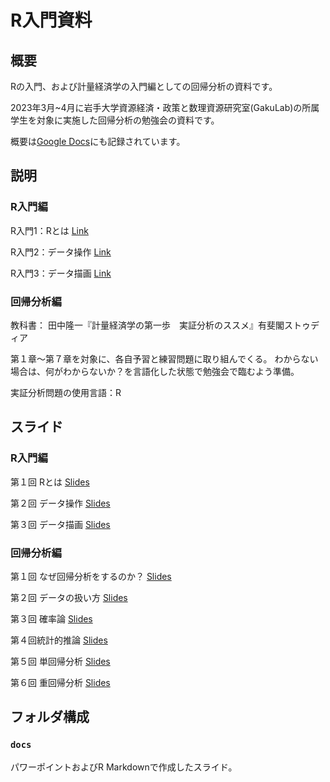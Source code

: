 # R入門資料


## 概要

Rの入門、および計量経済学の入門編としての回帰分析の資料です。


2023年3月~4月に岩手大学資源経済・政策と数理資源研究室(GakuLab)の所属学生を対象に実施した回帰分析の勉強会の資料です。

概要は[Google Docs](https://docs.google.com/document/d/1woCx6rPpC6wZMqLTfNPtBSi6baixLxETJp0NhV6ov5M/edit?usp=sharing)にも記録されています。

## 説明

### R入門編

R入門1：Rとは [Link]()

R入門2：データ操作 [Link]()

R入門3：データ描画 [Link]()

### 回帰分析編

教科書：
田中隆一『計量経済学の第一歩　実証分析のススメ』有斐閣ストゥディア

第１章〜第７章を対象に、各自予習と練習問題に取り組んでくる。
わからない場合は、何がわからないか？を言語化した状態で勉強会で臨むよう準備。

実証分析問題の使用言語：R


## スライド

### R入門編

第１回 Rとは [Slides](https://raw.githack.com/gakulab/regression_tutorial/main/r_basics/R%E3%81%AE%E4%BD%BF%E3%81%84%E6%96%B9.html)

第２回 データ操作 [Slides](https://raw.githack.com/gakulab/regression_tutorial/main/r_basics/R%E5%85%A5%E9%96%802_%E3%83%87%E3%83%BC%E3%82%BF%E6%93%8D%E4%BD%9C.html)

第３回 データ描画 [Slides](https://raw.githack.com/gakulab/regression_tutorial/main/r_basics/R%E5%85%A5%E9%96%803_%E3%83%87%E3%83%BC%E3%82%BF%E6%8F%8F%E7%94%BB.html)

### 回帰分析編

第１回 なぜ回帰分析をするのか？ [Slides](https://github.com/gakulab/regression_tutorial/blob/main/docs/tutorial_slide_1.pdf)  

第２回 データの扱い方 [Slides](https://raw.githack.com/gakulab/regression_tutorial/main/docs/tutorial_slide_2.html)

第３回 確率論 [Slides](https://raw.githack.com/gakulab/regression_tutorial/main/docs/tutorial_slide_3.html)

第４回統計的推論 [Slides](https://raw.githack.com/gakulab/regression_tutorial/main/docs/tutorial_slide_4.html)

第５回 単回帰分析 [Slides](https://raw.githack.com/gakulab/regression_tutorial/main/docs/tutorial_slide_5.html)

第６回 重回帰分析 [Slides](https://raw.githack.com/gakulab/regression_tutorial/main/docs/tutorial_slide_6.html)


## フォルダ構成

### `docs`

パワーポイントおよびR Markdownで作成したスライド。

